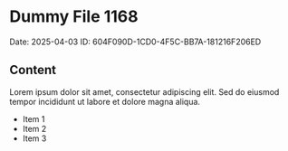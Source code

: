 # Dummy File 1168

Date: 2025-04-03
ID: 604F090D-1CD0-4F5C-BB7A-181216F206ED

## Content

Lorem ipsum dolor sit amet, consectetur adipiscing elit.
Sed do eiusmod tempor incididunt ut labore et dolore magna aliqua.

* Item 1
* Item 2
* Item 3

